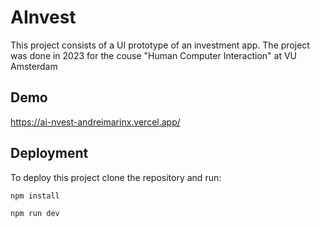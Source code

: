 
# AInvest

This project consists of a UI prototype of an investment app. The project was done in 2023 for the couse "Human Computer Interaction" at VU Amsterdam 

## Demo

https://ai-nvest-andreimarinx.vercel.app/

## Deployment

To deploy this project clone the repository and run:

```bash
npm install

npm run dev
```

